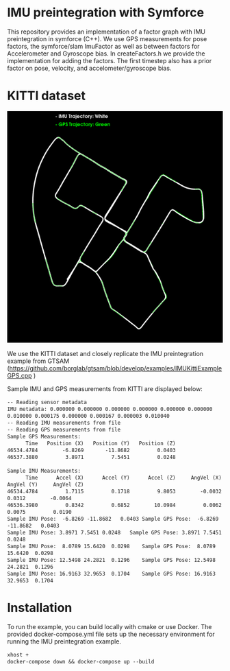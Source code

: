 # IMU preintegration with Symforce

This repository
provides
an implementation of a factor graph with IMU preintegration in symforce (C++). We use GPS measurements for pose factors, the symforce/slam ImuFactor as well as between factors for Accelerometer and Gyroscope bias. In createFactors.h we provide the implementation for adding the factors.
The first timestep also has a prior factor on pose, velocity, and accelometer/gyroscope bias.

# KITTI dataset

![alt text](assets/kitti_trajectory.png)

We use the KITTI dataset and closely replicate the IMU preintegration example from GTSAM (https://github.com/borglab/gtsam/blob/develop/examples/IMUKittiExampleGPS.cpp
)

Sample IMU and GPS measurements from KITTI are displayed below:

```plaintext
-- Reading sensor metadata
IMU metadata: 0.000000 0.000000 0.000000 0.000000 0.000000 0.000000 0.010000 0.000175 0.000000 0.000167 0.000003 0.010040
-- Reading IMU measurements from file
-- Reading GPS measurements from file
Sample GPS Measurements:
      Time   Position (X)   Position (Y)   Position (Z)
46534.4784        -6.8269       -11.8682         0.0403
46537.3880         3.8971         7.5451         0.0248

Sample IMU Measurements:
      Time      Accel (X)      Accel (Y)      Accel (Z)     AngVel (X)     AngVel (Y)     AngVel (Z)
46534.4784         1.7115         0.1718         9.8053        -0.0032         0.0312        -0.0064
46536.3980         0.8342         0.6852        10.0984         0.0062         0.0075         0.0190
Sample IMU Pose:  -6.8269 -11.8682   0.0403	Sample GPS Pose:  -6.8269 -11.8682   0.0403
Sample IMU Pose: 3.8971 7.5451 0.0248	Sample GPS Pose: 3.8971 7.5451 0.0248
Sample IMU Pose:  8.0789 15.6420  0.0298	Sample GPS Pose:  8.0789 15.6420  0.0298
Sample IMU Pose: 12.5498 24.2821  0.1296	Sample GPS Pose: 12.5498 24.2821  0.1296
Sample IMU Pose: 16.9163 32.9653  0.1704	Sample GPS Pose: 16.9163 32.9653  0.1704

```

# Installation

To run the example, you can build locally with cmake or use Docker. The provided docker-compose.yml file sets up the necessary environment for running the IMU preintegration example.

```
xhost +
docker-compose down && docker-compose up --build
```
